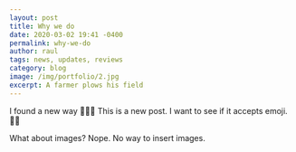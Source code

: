 ```yaml
---
layout: post
title: Why we do
date: 2020-03-02 19:41 -0400
permalink: why-we-do
author: raul
tags: news, updates, reviews
category: blog
image: /img/portfolio/2.jpg
excerpt: A farmer plows his field
---
```


I found a new way 🚨🚨🥁 This is a new post. I want to see if it accepts emoji. 🤩🤩

What about images? Nope. No way to insert images. 
